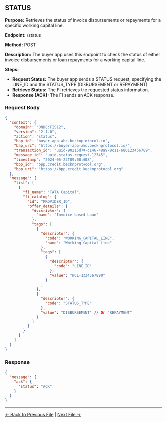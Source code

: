 ## STATUS

**Purpose:** Retrieves the status of invoice disbursements or repayments for a specific working capital line.

**Endpoint:** /status

**Method:** POST

**Description:** The buyer app uses this endpoint to check the status of either invoice disbursements or loan repayments for a working capital line.

**Steps:**
  - **Request Status:** The buyer app sends a STATUS request, specifying the LINE_ID and the STATUS_TYPE (DISBURSEMENT or REPAYMENT)
  - **Retrieve Status:** The FI retrieves the requested status information.
  - **Response (ACK):** The FI sends an ACK response.


### Request Body

``` json
{
  "context": {
    "domain": "ONDC:FIS12",
    "version": "2.1.0",
    "action": "status",
    "bap_id": "buyer-app-abc.becknprotocol.io",
    "bap_uri": "https://buyer-app-abc.becknprotocol.io/",
    "transaction_id": "uuid-90215d70-c146-48a9-8c11-680123456789",
    "message_id": "uuid-status-request-12345",
    "timestamp": "2024-05-22T09:00:00Z",
    "bpp_id": "bpp.credit.becknprotocol.org",
    "bpp_uri": "https://bpp.credit.becknprotocol.org"
  },
  "message": {
    "list": [
      {
        "fi_name": "TATA Capital", 
        "fi_catalog": {
          "id": "PROVIDER_ID", 
          "offer_details": {
            "descriptor": {
              "name": "Invoice based Loan" 
            },
            "tags": [
              {
                "descriptor": {
                  "code": "WORKING_CAPITAL_LINE",
                  "name": "Working Capital Line" 
                },
                "tags": [
                  {
                    "descriptor": {
                      "code": "LINE_ID" 
                    },
                    "value": "WCL-1234567890" 
                  }
                ]
              },
              {
                "descriptor": {
                  "code": "STATUS_TYPE" 
                },
                "value": "DISBURSEMENT" // Or "REPAYMENT" 
              }
            ]
          }
        }
      }
    ]
  }
}
```

### Response

```json
{
  "message": {
    "ack": {
      "status": "ACK"
    }
  }
}
```


---

<p align="center">

[← Back to Previous File](on_update.md) | [Next File →](on_status.md)

</p>

